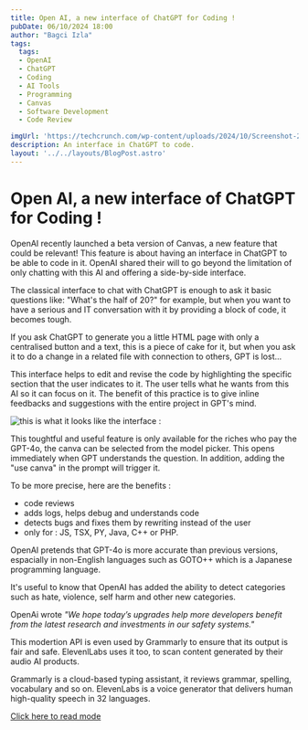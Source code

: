 ```yaml
---
title: Open AI, a new interface of ChatGPT for Coding !
pubDate: 06/10/2024 18:00
author: "Bagci Izla"
tags:
  tags:
  - OpenAI
  - ChatGPT
  - Coding
  - AI Tools
  - Programming
  - Canvas
  - Software Development
  - Code Review

imgUrl: 'https://techcrunch.com/wp-content/uploads/2024/10/Screenshot-2024-10-03-at-12.27.28PM.png'
description: An interface in ChatGPT to code.
layout: '../../layouts/BlogPost.astro'
---
```





# Open AI, a new interface of ChatGPT for Coding !

OpenAI recently launched a beta version of Canvas, a new feature that could be relevant! This feature is about having an interface in ChatGPT to be able to code in it. OpenAI shared their will to go beyond the limitation of only chatting with this AI and offering a side-by-side interface.

The classical interface to chat with ChatGPT is enough to ask it basic questions like: "What's the half of 20?" for example, but when you want to have a serious and IT conversation with it by providing a block of code, it becomes tough.

If you ask ChatGPT to generate you a little HTML page with only a centralised button and a text, this is a piece of cake for it, but when you ask it to do a change in a related file with connection to others, GPT is lost...


This interface helps to edit and revise the code by highlighting the specific section that the user indicates to it. The user tells what he wants from this AI so it can focus on it. The benefit of this practice is to give inline feedbacks and suggestions with the entire project in GPT's mind.

![this is what it looks like the interface :](https://techcrunch.com/wp-content/uploads/2024/10/Screenshot-2024-10-03-at-12.27.28PM.png)


This toughtful and useful feature is only available for the riches who pay the GPT-4o, the canva can be selected from the model picker. This opens immediately when GPT understands the question. In addition, adding the "use canva" in the prompt will trigger it.

To be more precise, here are the benefits : 
- code reviews
- adds logs, helps debug and understands code
- detects bugs and fixes them by rewriting instead of the user
- only for : JS, TSX, PY, Java, C++ or PHP.

OpenAI pretends that GPT-4o is more accurate than previous versions, espacially in non-English languages such as GOTO++ which is a Japanese programming language.

It's useful to know that OpenAI has added the ability to detect categories such as hate, violence, self harm and other new categories. 

OpenAi wrote *"We hope today’s upgrades help more developers benefit from the latest research and investments in our safety systems."*

This modertion API is even used by Grammarly to ensure that its output is fair and safe. ElevenlLabs uses it too, to scan content generated by their audio AI products.

Grammarly is a cloud-based typing assistant, it reviews grammar, spelling, vocabulary  and so on.
ElevenLabs is a voice generator that delivers human high-quality speech in 32 languages.

[Click here to read mode ](https://thenewstack.io/openai-launches-new-chatgpt-interface-designed-for-coding/)

